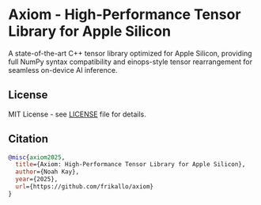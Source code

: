 # Axiom - High-Performance Tensor Library for Apple Silicon
A state-of-the-art C++ tensor library optimized for Apple Silicon, providing full NumPy syntax compatibility and einops-style tensor rearrangement for seamless on-device AI inference.

## License
MIT License - see [LICENSE](LICENSE) file for details.

## Citation
```bibtex
@misc{axiom2025,
  title={Axiom: High-Performance Tensor Library for Apple Silicon},
  author={Noah Kay},
  year={2025},
  url={https://github.com/frikallo/axiom}
}
```